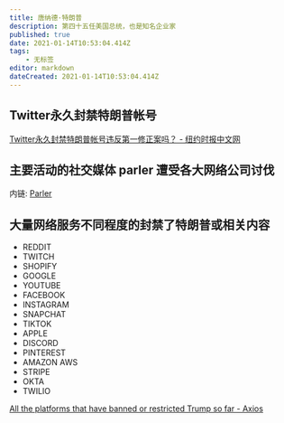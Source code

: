 ```yaml
---
title: 唐纳德·特朗普
description: 第四十五任美国总统，也是知名企业家
published: true
date: 2021-01-14T10:53:04.414Z
tags:
    - 无标签
editor: markdown
dateCreated: 2021-01-14T10:53:04.414Z
---
```


## Twitter永久封禁特朗普帐号

[Twitter永久封禁特朗普帐号违反第一修正案吗？ - 纽约时报中文网](https://web.archive.org/web/20210112045842/https://cn.nytimes.com/usa/20210111/first-amendment-free-speech/)

## 主要活动的社交媒体 parler 遭受各大网络公司讨伐

内链: [Parler](/website/Parler.md)

## 大量网络服务不同程度的封禁了特朗普或相关内容

+ REDDIT
+ TWITCH
+ SHOPIFY
+ GOOGLE
+ YOUTUBE
+ FACEBOOK
+ INSTAGRAM
+ SNAPCHAT
+ TIKTOK
+ APPLE
+ DISCORD
+ PINTEREST
+ AMAZON AWS
+ STRIPE
+ OKTA
+ TWILIO

[All the platforms that have banned or restricted Trump so far - Axios](https://web.archive.org/web/20210113103440/https://www.axios.com/platforms-social-media-ban-restrict-trump-d9e44f3c-8366-4ba9-a8a1-7f3114f920f1.html)
